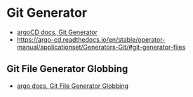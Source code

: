 # Git Generator

- [argoCD docs, Git Generator](https://argo-cd.readthedocs.io/en/stable/operator-manual/applicationset/Generators-Git/)
- https://argo-cd.readthedocs.io/en/stable/operator-manual/applicationset/Generators-Git/#git-generator-files

## Git File Generator Globbing

- [argo docs, Git File Generator Globbing](https://argo-cd.readthedocs.io/en/stable/operator-manual/applicationset/Generators-Git-File-Globbing/)